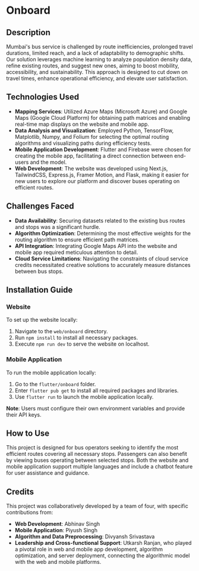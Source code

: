 # Onboard

## Description
Mumbai's bus service is challenged by route inefficiencies, prolonged travel durations, limited reach, and a lack of adaptability to demographic shifts. Our solution leverages machine learning to analyze population density data, refine existing routes, and suggest new ones, aiming to boost mobility, accessibility, and sustainability. This approach is designed to cut down on travel times, enhance operational efficiency, and elevate user satisfaction.

## Technologies Used
- **Mapping Services**: Utilized Azure Maps (Microsoft Azure) and Google Maps (Google Cloud Platform) for obtaining path matrices and enabling real-time map displays on the website and mobile app.
- **Data Analysis and Visualization**: Employed Python, TensorFlow, Matplotlib, Numpy, and Folium for selecting the optimal routing algorithms and visualizing paths during efficiency tests.
- **Mobile Application Development**: Flutter and Firebase were chosen for creating the mobile app, facilitating a direct connection between end-users and the model.
- **Web Development**: The website was developed using Next.js, TailwindCSS, Express.js, Framer Motion, and Flask, making it easier for new users to explore our platform and discover buses operating on efficient routes.

## Challenges Faced
- **Data Availability**: Securing datasets related to the existing bus routes and stops was a significant hurdle.
- **Algorithm Optimization**: Determining the most effective weights for the routing algorithm to ensure efficient path matrices.
- **API Integration**: Integrating Google Maps API into the website and mobile app required meticulous attention to detail.
- **Cloud Service Limitations**: Navigating the constraints of cloud service credits necessitated creative solutions to accurately measure distances between bus stops.

## Installation Guide

### Website
To set up the website locally:
1. Navigate to the `web/onboard` directory.
2. Run `npm install` to install all necessary packages.
3. Execute `npm run dev` to serve the website on localhost.

### Mobile Application
To run the mobile application locally:
1. Go to the `flutter/onboard` folder.
2. Enter `flutter pub get` to install all required packages and libraries.
3. Use `flutter run` to launch the mobile application locally.

**Note**: Users must configure their own environment variables and provide their API keys.

## How to Use
This project is designed for bus operators seeking to identify the most efficient routes covering all necessary stops. Passengers can also benefit by viewing buses operating between selected stops. Both the website and mobile application support multiple languages and include a chatbot feature for user assistance and guidance.

## Credits
This project was collaboratively developed by a team of four, with specific contributions from:
- **Web Development**: Abhinav Singh
- **Mobile Application**: Piyush Singh
- **Algorithm and Data Preprocessing**: Divyansh Srivastava
- **Leadership and Cross-functional Support**: Utkarsh Ranjan, who played a pivotal role in web and mobile app development, algorithm optimization, and server deployment, connecting the algorithmic model with the web and mobile platforms.

